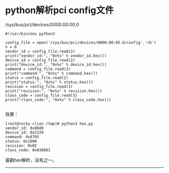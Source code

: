 # python解析pci config文件

/sys/bus/pci/devices/0000:00:00.0

```
#!/usr/bin/env python3

config_file = open('/sys/bus/pci/devices/0000:00:05.0/config','rb')
n = 0
vendor_id = config_file.read(2)
print("vendor_id:", "0x%s" % vendor_id.hex())
device_id = config_file.read(2)
print("device_id:", "0x%s" % device_id.hex())
command = config_file.read(2)
print("command:", "0x%s" % command.hex())
status = config_file.read(2)
print("status:", "0x%s" % status.hex())
revision = config_file.read(1)
print("revision:", "0x%s" % revision.hex())
class_code = config_file.read(3)
print("class_code:", "0x%s" % class_code.hex())


```

效果：

```
[root@rocky-clion /tmp]# python3 hex.py
vendor_id: 0x8680
device_id: 0x2229
command: 0x0705
status: 0x1000
revision: 0x02
class_code: 0x010601
```



最戳hex解析，没有之一。

























---
